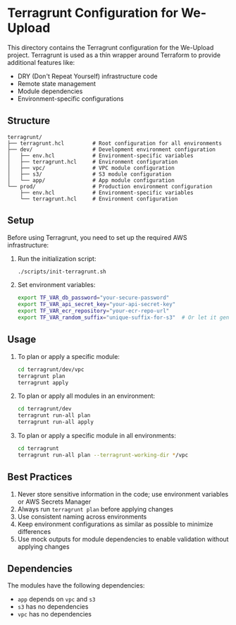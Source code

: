 # Terragrunt Configuration for We-Upload

This directory contains the Terragrunt configuration for the We-Upload project. Terragrunt is used as a thin wrapper around Terraform to provide additional features like:

- DRY (Don't Repeat Yourself) infrastructure code
- Remote state management
- Module dependencies
- Environment-specific configurations

## Structure

```
terragrunt/
├── terragrunt.hcl         # Root configuration for all environments
├── dev/                   # Development environment configuration
│   ├── env.hcl            # Environment-specific variables
│   ├── terragrunt.hcl     # Environment configuration
│   ├── vpc/               # VPC module configuration
│   ├── s3/                # S3 module configuration
│   └── app/               # App module configuration
└── prod/                  # Production environment configuration
    ├── env.hcl            # Environment-specific variables
    └── terragrunt.hcl     # Environment configuration
```

## Setup

Before using Terragrunt, you need to set up the required AWS infrastructure:

1. Run the initialization script:
   ```bash
   ./scripts/init-terragrunt.sh
   ```

2. Set environment variables:
   ```bash
   export TF_VAR_db_password="your-secure-password"
   export TF_VAR_api_secret_key="your-api-secret-key"
   export TF_VAR_ecr_repository="your-ecr-repo-url"
   export TF_VAR_random_suffix="unique-suffix-for-s3"  # Or let it generate a UUID
   ```

## Usage

1. To plan or apply a specific module:
   ```bash
   cd terragrunt/dev/vpc
   terragrunt plan
   terragrunt apply
   ```

2. To plan or apply all modules in an environment:
   ```bash
   cd terragrunt/dev
   terragrunt run-all plan
   terragrunt run-all apply
   ```

3. To plan or apply a specific module in all environments:
   ```bash
   cd terragrunt
   terragrunt run-all plan --terragrunt-working-dir */vpc
   ```

## Best Practices

1. Never store sensitive information in the code; use environment variables or AWS Secrets Manager
2. Always run `terragrunt plan` before applying changes
3. Use consistent naming across environments
4. Keep environment configurations as similar as possible to minimize differences
5. Use mock outputs for module dependencies to enable validation without applying changes

## Dependencies

The modules have the following dependencies:

- `app` depends on `vpc` and `s3`
- `s3` has no dependencies
- `vpc` has no dependencies
